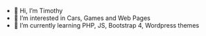 - 👋 Hi, I’m Timothy
- 👀 I’m interested in Cars, Games and Web Pages
- 🌱 I’m currently learning PHP, JS, Bootstrap 4, Wordpress themes

